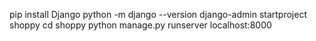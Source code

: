 pip install Django
python -m django --version
django-admin startproject shoppy
cd shoppy
python manage.py runserver
localhost:8000